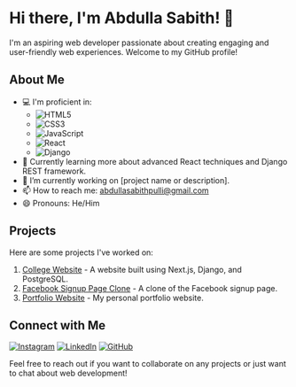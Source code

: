 # Hi there, I'm Abdulla Sabith! 👋

I'm an aspiring web developer passionate about creating engaging and user-friendly web experiences. Welcome to my GitHub profile!

## About Me

- 💻 I'm proficient in:
  - ![HTML5](https://img.shields.io/badge/-HTML5-E34F26?style=flat&logo=html5&logoColor=white)
  - ![CSS3](https://img.shields.io/badge/-CSS3-1572B6?style=flat&logo=css3&logoColor=white)
  - ![JavaScript](https://img.shields.io/badge/-JavaScript-F7DF1E?style=flat&logo=javascript&logoColor=black)
  - ![React](https://img.shields.io/badge/-React-61DAFB?style=flat&logo=react&logoColor=black)
  - ![Django](https://img.shields.io/badge/-Django-092E20?style=flat&logo=django&logoColor=white)
- 🌱 Currently learning more about advanced React techniques and Django REST framework.
- 🔭 I’m currently working on [project name or description].
- 📫 How to reach me: [abdullasabithpulli@gmail.com](mailto:abdullasabithpulli@gmail.com)
- 😄 Pronouns: He/Him

## Projects

Here are some projects I've worked on:

1. [College Website](link-to-college-website) - A website built using Next.js, Django, and PostgreSQL.
2. [Facebook Signup Page Clone](link-to-facebook-clone) - A clone of the Facebook signup page.
3. [Portfolio Website](link-to-portfolio) - My personal portfolio website.

## Connect with Me

[![Instagram](https://img.shields.io/badge/-Instagram-E4405F?style=flat&logo=instagram&logoColor=white)](https://www.instagram.com/your-instagram)
[![LinkedIn](https://img.shields.io/badge/-LinkedIn-0077B5?style=flat&logo=linkedin&logoColor=white)](https://www.linkedin.com/in/your-linkedin)
[![GitHub](https://img.shields.io/badge/-GitHub-181717?style=flat&logo=github&logoColor=white)](https://github.com/YourGitHubUsername)

Feel free to reach out if you want to collaborate on any projects or just want to chat about web development!

